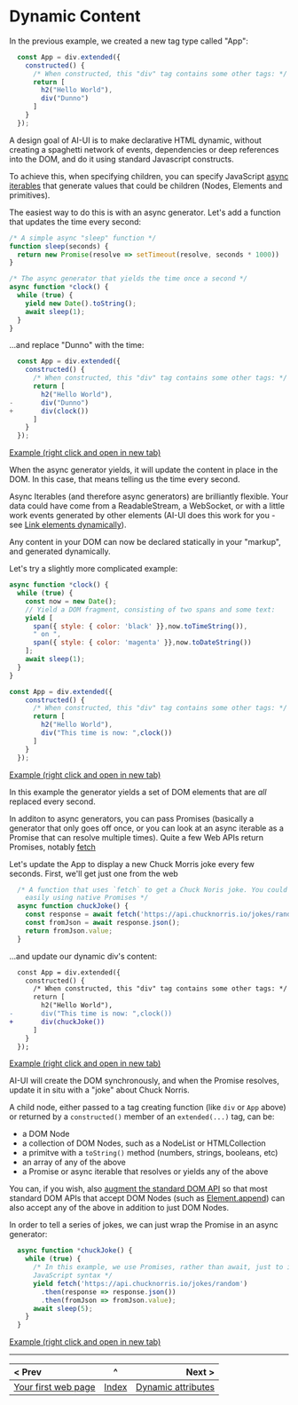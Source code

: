 # Dynamic Content

In the previous example, we created a new tag type called "App":

```javascript
  const App = div.extended({
    constructed() {
      /* When constructed, this "div" tag contains some other tags: */
      return [
        h2("Hello World"),
        div("Dunno")
      ]
    }
  });
```

A design goal of AI-UI is to make declarative HTML dynamic, without creating a spaghetti network of events, dependencies or deep references into the DOM, and do it using standard Javascript constructs.

To achieve this, when specifying children, you can specify JavaScript [async iterables](https://developer.mozilla.org/en-US/docs/Web/JavaScript/Reference/Global_Objects/AsyncIterator) that generate values that could be children (Nodes, Elements and primitives).

The easiest way to do this is with an async generator. Let's add a function that updates the time every second:

```javascript
/* A simple async "sleep" function */
function sleep(seconds) {
  return new Promise(resolve => setTimeout(resolve, seconds * 1000))
}

/* The async generator that yields the time once a second */
async function *clock() {
  while (true) {
    yield new Date().toString();
    await sleep(1);
  }
}
```

...and replace "Dunno" with the time:

```javascript
  const App = div.extended({
    constructed() {
      /* When constructed, this "div" tag contains some other tags: */
      return [
        h2("Hello World"),
-       div("Dunno")
+       div(clock())
      ]
    }
  });
```
[Example (right click and open in new tab)](https://raw.githack.com/MatAtBread/AI-UI/main/guide/examples/dynamic-content.html)


When the async generator yields, it will update the content in place in the DOM. In this case, that means telling us the time every second.

Async Iterables (and therefore async generators) are brilliantly flexible. Your data could have come from a ReadableStream, a WebSocket, or with a little work events generated by other elements (AI-UI does this work for you - see [Link elements dynamically](./when.md)).

Any content in your DOM can now be declared statically in your "markup", and generated dynamically.

Let's try a slightly more complicated example:

```javascript
async function *clock() {
  while (true) {
    const now = new Date();
    // Yield a DOM fragment, consisting of two spans and some text:
    yield [
      span({ style: { color: 'black' }},now.toTimeString()), 
      " on ", 
      span({ style: { color: 'magenta' }},now.toDateString())
    ];
    await sleep(1);
  }
}

const App = div.extended({
    constructed() {
      /* When constructed, this "div" tag contains some other tags: */
      return [
        h2("Hello World"),
        div("This time is now: ",clock())
      ]
    }
  });
```
[Example (right click and open in new tab)](https://raw.githack.com/MatAtBread/AI-UI/main/guide/examples/dynamic-content-2.html)

In this example the generator yields a set of DOM elements that are _all_ replaced every second.

In additon to async generators, you can pass Promises (basically a generator that only goes off once, or you can look at an async iterable as a Promise that can resolve multiple times). Quite a few Web APIs return Promises, notably [fetch](https://developer.mozilla.org/en-US/docs/Web/API/Fetch_API)

Let's update the App to display a new Chuck Morris joke every few seconds. First, we'll get just one from the web

```javascript
  /* A function that uses `fetch` to get a Chuck Noris joke. You could write this without async/await 
    easily using native Promises */
  async function chuckJoke() {
    const response = await fetch('https://api.chucknorris.io/jokes/random');
    const fromJson = await response.json();
    return fromJson.value;
  }

```
...and update our dynamic div's content:

```diff
  const App = div.extended({
    constructed() {
      /* When constructed, this "div" tag contains some other tags: */
      return [
        h2("Hello World"),
-       div("This time is now: ",clock())
+       div(chuckJoke())
      ]
    }
  });
```
[Example (right click and open in new tab)](https://raw.githack.com/MatAtBread/AI-UI/main/guide/examples/dynamic-content-3.html)

AI-UI will create the DOM synchronously, and when the Promise resolves, update it in situ with a "joke" about Chuck Norris.

A child node, either passed to a tag creating function (like `div` or `App` above) or returned by a `constructed()` member of an `extended(...)` tag, can be:

* a DOM Node
* a collection of DOM Nodes, such as a NodeList or HTMLCollection
* a primitve with a `toString()` method (numbers, strings, booleans, etc) 
* an array of any of the above
* a Promise or async iterable that resolves or yields any of the above

You can, if you wish, also [augment the standard DOM API](./augment-dom-api.md) so that most standard DOM APIs that accept DOM Nodes (such as [Element.append](https://developer.mozilla.org/en-US/docs/Web/API/Element/append)) can also accept any of the above in addition to just DOM Nodes.

In order to tell a series of jokes, we can just wrap the Promise in an async generator:

```javascript
  async function *chuckJoke() {
    while (true) {
      /* In this example, we use Promises, rather than await, just to illustrate the alternative
      JavaScript syntax */
      yield fetch('https://api.chucknorris.io/jokes/random')
        .then(response => response.json())
        .then(fromJson => fromJson.value);
      await sleep(5);
    }
  }

```
[Example (right click and open in new tab)](https://raw.githack.com/MatAtBread/AI-UI/main/guide/examples/dynamic-content-4.html)


____

| < Prev | ^ |  Next > |
|:-------|:-:|--------:|
| [Your first web page](./your-first-web-page.md) | [Index](./index.md) | [Dynamic attributes](./dynamic-attributes.md) |

